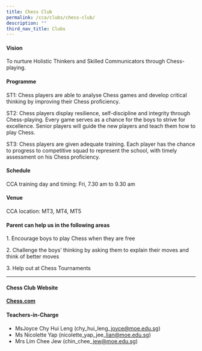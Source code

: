 ```yaml
---
title: Chess Club
permalink: /cca/clubs/chess-club/
description: ""
third_nav_title: Clubs
---
```

#### Vision

To nurture Holistic Thinkers and Skilled Communicators through Chess-playing.

#### Programme

ST1: Chess players are able to analyse Chess games and develop critical thinking by improving their Chess proficiency.

ST2: Chess players display resilience, self-discipline and integrity through Chess-playing. Every game serves as a chance for the boys to strive for excellence. Senior players will guide the new players and teach them how to play Chess.

ST3: Chess players are given adequate training. Each player has the chance to progress to competitive squad to represent the school, with timely assessment on his Chess proficiency.

#### Schedule

CCA training day and timing: Fri, 7.30 am to 9.30 am

#### Venue

CCA location: MT3, MT4, MT5

#### Parent can help us in the following areas

1\. Encourage boys to play Chess when they are free

2\. Challenge the boys’ thinking by asking them to explain their moves and think of better moves

3\. Help out at Chess Tournaments

* * *

#### Chess Club Website

**[Chess.com](http://www.chess.com/)**

#### Teachers-in-Charge

*   MsJoyce Chy Hui Leng (chy\_hui\_leng\_joyce@moe.edu.sg)
*   Ms Nicolette Yap (nicolette\_yap\_jee\_lian@moe.edu.sg)
*   Mrs Lim Chee Jew (chin\_chee\_jew@moe.edu.sg)